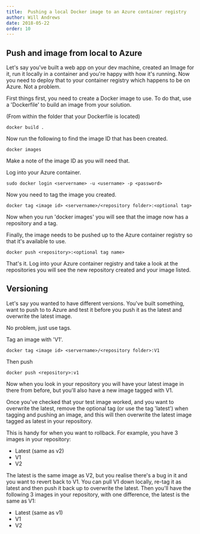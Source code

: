 ```yaml
---
title:  Pushing a local Docker image to an Azure container registry
author: Will Andrews
date: 2018-05-22
order: 10
---
```


## Push and image from local to Azure

Let's say you've built a web app on your dev machine, created an Image for it, run it locally in a container and you're happy with how it's running. Now you need to deploy that to your container registry which happens to be on Azure. Not a problem.

First things first, you need to create a Docker image to use. To do that, use a 'Dockerfile' to build an image from your solution.

(From within the folder that your Dockerfile is located)
```
docker build .
```

Now run the following to find the image ID that has been created.

```
docker images
```

Make a note of the image ID as you will need that. 

Log into your Azure container.

```
sudo docker login <servername> -u <username> -p <password>
```

Now you need to tag the image you created.

```
docker tag <image id> <servername>/<repository folder>:<optional tag>
```

Now when you run 'docker images' you will see that the image now has a repository and a tag.

Finally, the image needs to be pushed up to the Azure container registry so that it's available to use.

```
docker push <repository>:<optional tag name>
```

That's it. Log into your Azure container registry and take a look at the repositories you will see the new repository created and your image listed.

## Versioning

Let's say you wanted to have different versions. You've built something, want to push to to Azure and test it before you push it as the latest and overwrite the latest image.

No problem, just use tags.

Tag an image with 'V1'.

```
docker tag <image id> <servername>/<repository folder>:V1
```

Then push 

```
docker push <repository>:v1
```

Now when you look in your repository you will have your latest image in there from before, but you'll also have a new image tagged with V1.

Once you've checked that your test image worked, and you want to overwrite the latest, remove the optional tag (or use the tag 'latest') when tagging and pushing an image, and this will then overwrite the latest image tagged as latest in your repository.

This is handy for when you want to rollback. For example, you have 3 images in your repository:

* Latest (same as v2)
* V1
* V2

The latest is the same image as V2, but you realise there's a bug in it and you want to revert back to V1. You can pull V1 down locally, re-tag it as latest and then push it back up to overwrite the latest. Then you'll have the following 3 images in your repository, with one difference, the latest is the same as V1:

* Latest (same as v1)
* V1
* V2 